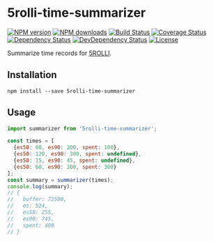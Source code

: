 # 5rolli-time-summarizer

[![NPM version][npm-image]][npm-url]
[![NPM downloads][npm-download-image]][npm-download-url]
[![Build Status][travis-image]][travis-url]
[![Coverage Status][codecov-image]][codecov-url]
[![Dependency Status][daviddm-image]][daviddm-url]
[![DevDependency Status][daviddm-dev-image]][daviddm-dev-url]
[![License][license-image]][license-url]

Summarize time records for [5ROLLI](https://github.com/tongariboyz/5rolli/).


## Installation

```
npm install --save 5rolli-time-summarizer
```


## Usage

```javascript
import summarizer from '5rolli-time-summarizer';

const times = [
  {es50: 60, es90: 200, spent: 100},
  {es50: 120, es90: 300, spent: undefined},
  {es50: 15, es90: 45, spent: undefined},
  {es50: 60, es90: 200, spent: 300}
];
const summary = summarizer(times);
console.log(summary);
// {
//   buffer: 72500,
//   es: 524,
//   es50: 255,
//   es90: 745,
//   spent: 400
// }
```

[npm-url]: https://www.npmjs.com/package/5rolli-time-summarizer
[npm-image]: https://img.shields.io/npm/v/5rolli-time-summarizer.svg?style=flat-square
[npm-download-url]: https://www.npmjs.com/package/5rolli-time-summarizer
[npm-download-image]: https://img.shields.io/npm/dt/5rolli-time-summarizer.svg?style=flat-square
[travis-url]: https://travis-ci.org/moqada/5rolli-time-summarizer
[travis-image]: https://img.shields.io/travis/moqada/5rolli-time-summarizer.svg?style=flat-square
[daviddm-url]: https://david-dm.org/moqada/5rolli-time-summarizer
[daviddm-image]: https://img.shields.io/david/moqada/5rolli-time-summarizer.svg?style=flat-square
[daviddm-dev-url]: https://david-dm.org/moqada/5rolli-time-summarizer#info=devDependencies
[daviddm-dev-image]: https://img.shields.io/david/dev/moqada/5rolli-time-summarizer.svg?style=flat-square
[codecov-url]: https://codecov.io/github/moqada/5rolli-time-summarizer
[codecov-image]: https://img.shields.io/codecov/c/github/moqada/5rolli-time-summarizer.svg?style=flat-square
[license-url]: http://opensource.org/licenses/MIT
[license-image]: https://img.shields.io/npm/l/5rolli-time-summarizer.svg?style=flat-square
